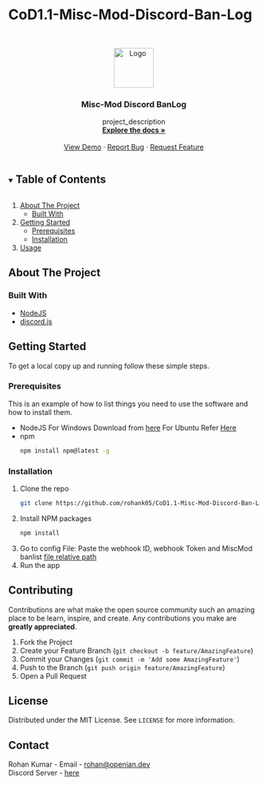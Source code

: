 # CoD1.1-Misc-Mod-Discord-Ban-Log






<!-- PROJECT LOGO -->
<br />
<p align="center">
  <a href="https://github.com/github_username/repo_name">
    <img src="images/logo.png" alt="Logo" width="80" height="80">
  </a>

  <h3 align="center">Misc-Mod Discord BanLog</h3>

  <p align="center">
    project_description
    <br />
    <a href="https://github.com/rohank05/CoD1.1-Misc-Mod-Discord-Ban-Log"><strong>Explore the docs »</strong></a>
    <br />
    <br />
    <a href="https://github.com/rohank05/CoD1.1-Misc-Mod-Discord-Ban-Log">View Demo</a>
    ·
    <a href="https://github.com/rohank05/CoD1.1-Misc-Mod-Discord-Ban-Log/issues">Report Bug</a>
    ·
    <a href="https://github.com/rohank05/CoD1.1-Misc-Mod-Discord-Ban-Log/issues">Request Feature</a>
  </p>
</p>



<!-- TABLE OF CONTENTS -->
<details open="open">
  <summary><h2 style="display: inline-block">Table of Contents</h2></summary>
  <ol>
    <li>
      <a href="#about-the-project">About The Project</a>
      <ul>
        <li><a href="#built-with">Built With</a></li>
      </ul>
    </li>
    <li>
      <a href="#getting-started">Getting Started</a>
      <ul>
        <li><a href="#prerequisites">Prerequisites</a></li>
        <li><a href="#installation">Installation</a></li>
      </ul>
    </li>
    <li><a href="#usage">Usage</a></li>
    
    
  </ol>
</details>



<!-- ABOUT THE PROJECT -->
## About The Project






### Built With

* [NodeJS](https://nodejs.org)
* [discord.js](https://discord.js.org)




<!-- GETTING STARTED -->
## Getting Started

To get a local copy up and running follow these simple steps.

### Prerequisites

This is an example of how to list things you need to use the software and how to install them.
* NodeJS 
      For Windows Download from [here](https://nodejs.org/en/)
      For Ubuntu Refer [Here](https://computingforgeeks.com/install-node-js-14-on-ubuntu-debian-linux/)
* npm
  ```sh
  npm install npm@latest -g
  ```

### Installation

1. Clone the repo
   ```sh
   git clone https://github.com/rohank05/CoD1.1-Misc-Mod-Discord-Ban-Log.git
   ```
2. Install NPM packages
   ```sh
   npm install
   ```
3. Go to config File: Paste the webhook ID, webhook Token and MiscMod banlist [file relative path](https://desktop.arcgis.com/en/arcmap/10.3/tools/supplement/pathnames-explained-absolute-relative-unc-and-url.htm#:~:text=A%20relative%20path%20refers%20to,moving%20up%20in%20the%20hierarchy.)
4. Run the app


<!-- CONTRIBUTING -->
## Contributing

Contributions are what make the open source community such an amazing place to be learn, inspire, and create. Any contributions you make are **greatly appreciated**.

1. Fork the Project
2. Create your Feature Branch (`git checkout -b feature/AmazingFeature`)
3. Commit your Changes (`git commit -m 'Add some AmazingFeature'`)
4. Push to the Branch (`git push origin feature/AmazingFeature`)
5. Open a Pull Request



<!-- LICENSE -->
## License

Distributed under the MIT License. See `LICENSE` for more information.



<!-- CONTACT -->
## Contact

Rohan Kumar - Email - rohan@openian.dev <br>
Discord Server - [here](https://discord.gg/gVxuzZz)





